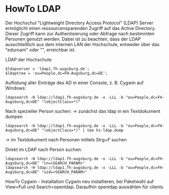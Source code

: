 # HowTo LDAP
Der Hochschul "Lightweight Directory Access Protocol" (LDAP) Server ermöglicht einen ressourcensparenden Zugriff auf das Active Directory.
Dieser Zugriff kann zur Authentisierung oder Abfrage nach bestimmten Personen genutzt werden.
Dabei ist zu beachten, dass der LDAP ausschließlich aus dem internen LAN der Hochschule, entweder über das "eduroam" oder "", erreichbar ist.

LDAP der Hochschule:
```
$ldapserver = 'ldap1.fh-augsburg.de';
$ldaptree = 'ou=People,dc=FH-Augsburg,dc=DE';
```

Auflistung aller Einträge des AD in einer Console, z. B. Cygwin auf Windows:
```
ldapsearch -H ldap://ldap1.fh-augsburg.de -x -LLL -b "ou=People,dc=FH-Augsburg,dc=DE" "(objectClass=*)"
```

Nach spezieller Person suchen:
-> zunächst das ldap in ein Textdokument dumpen
```
ldapsearch -H ldap://ldap1.fh-augsburg.de -x -LLL -b "ou=People,dc=FH-Augsburg,dc=DE" "(objectClass=*)" | tee hs-ldap.dump
```
-> im Textdokument nach Personen mittels Strg+F suchen

Direkt im LDAP nach Person suchen:
```
ldapsearch -H ldap://ldap1.fh-augsburg.de -x -LLL -b "ou=People,dc=FH-Augsburg,dc=DE" "cn=<SEARCH_PARAM>"
ldapsearch -H ldap://ldap1.fh-augsburg.de -x -LLL -b "ou=People,dc=FH-Augsburg,dc=DE" "uid=<SEARCH_PARAM>"
```

HowTo Cygwin - Installation
Cygwin neu installieren, bei Paketwahl auf View=Full und Search=openldap.
Daraufhin openldap auswählen für clients
